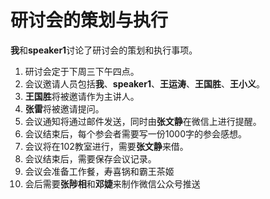 # 研讨会的策划与执行
**我**和**speaker1**讨论了研讨会的策划和执行事项。<br>
1. 研讨会定于下周三下午四点。<br>
2. 会议邀请人员包括**我**、**speaker1**、**王运涛**、**王国胜**、**王小义**。<br>
3. **王国胜**将被邀请作为主讲人。<br>
4. **张雷**将被邀请提问。<br>
5. 会议通知将通过邮件发送，同时由**张文静**在微信上进行提醒。<br>
6. 会议结束后，每个参会者需要写一份1000字的参会感想。<br>
7. 会议将在102教室进行，需要**张文静**来借。<br>
8. 会议结束后，需要保存会议记录。
8. 会议会准备工作餐，寿喜锅和霸王茶姬
8. 会后需要**张陟相**和**邓婕**来制作微信公众号推送